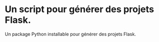 # Un script pour générer des projets Flask.

Un package Python installable pour générer des projets Flask.